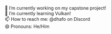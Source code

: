 ## 
🔭 I’m currently working on my capstone project!\
🌱 I’m currently learning Vulkan!\
📫 How to reach me: @dhafo on Discord\
😄 Pronouns: He/Him
